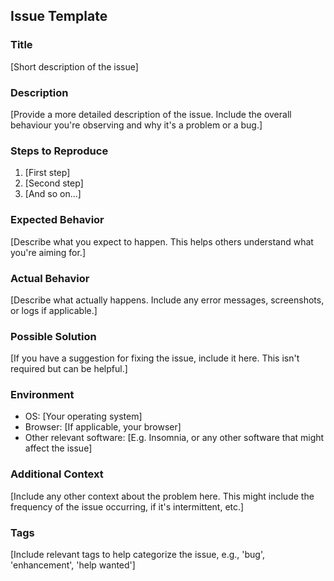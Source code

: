 ## Issue Template
### Title
[Short description of the issue]
### Description
[Provide a more detailed description of the issue. Include the overall behaviour you're observing and why it's a problem or a bug.]
### Steps to Reproduce
1. [First step]
2. [Second step]
3. [And so on...]
### Expected Behavior
[Describe what you expect to happen. This helps others understand what you're aiming for.]
### Actual Behavior
[Describe what actually happens. Include any error messages, screenshots, or logs if applicable.]
### Possible Solution
[If you have a suggestion for fixing the issue, include it here. This isn't required but can be helpful.]
### Environment
- OS: [Your operating system]
- Browser: [If applicable, your browser]
- Other relevant software: [E.g. Insomnia, or any other software that might affect the issue]
### Additional Context
[Include any other context about the problem here. This might include the frequency of the issue occurring, if it's intermittent, etc.]
### Tags
[Include relevant tags to help categorize the issue, e.g., 'bug', 'enhancement', 'help wanted']